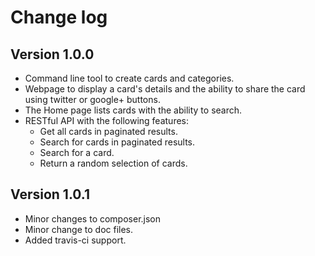 Change log
==============

## Version 1.0.0
- Command line tool to create cards and categories.
- Webpage to display a card's details and the ability to share the card using twitter or google+ buttons.
- The Home page lists cards with the ability to search.
- RESTful API with the following features:
    - Get all cards in paginated results.
    - Search for cards in paginated results.
    - Search for a card.
    - Return a random selection of cards.

## Version 1.0.1
- Minor changes to composer.json
- Minor change to doc files.
- Added travis-ci support.
